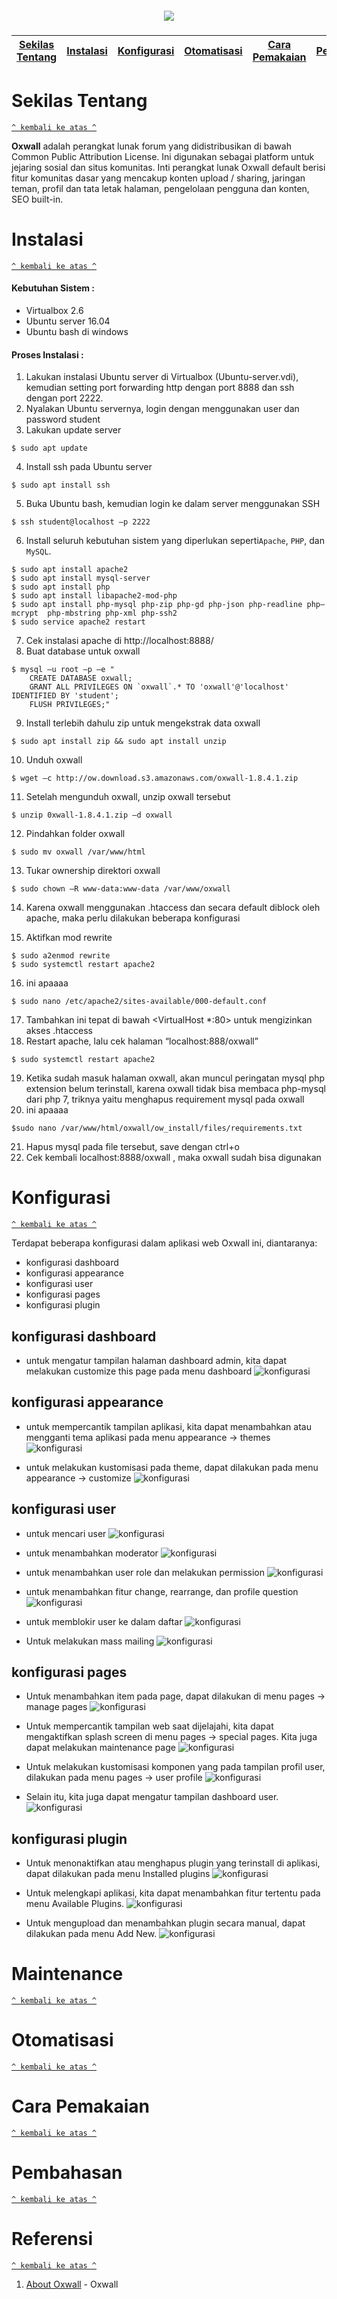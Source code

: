 <h5 align="center"><img src="https://www.hostpapa.in/assets/lp/oxwall_logo_big.png"></h5>

[Sekilas Tentang](#sekilas-tentang) | [Instalasi](#instalasi) | [Konfigurasi](#konfigurasi) | [Otomatisasi](#otomatisasi) | [Cara Pemakaian](#cara-pemakaian) | [Pembahasan](#pembahasan) | [Referensi](#referensi)
:---:|:---:|:---:|:---:|:---:|:---:|:---:

# Sekilas Tentang
[`^ kembali ke atas ^`](#)

**Oxwall** adalah perangkat lunak forum yang didistribusikan di bawah Common Public Attribution License. Ini digunakan sebagai platform untuk jejaring sosial dan situs komunitas. Inti perangkat lunak Oxwall default berisi fitur komunitas dasar yang mencakup konten upload / sharing, jaringan teman, profil dan tata letak halaman, pengelolaan pengguna dan konten, SEO built-in.

# Instalasi
[`^ kembali ke atas ^`](#)

#### Kebutuhan Sistem :
- Virtualbox 2.6
- Ubuntu server 16.04
- Ubuntu bash di windows

#### Proses Instalasi :
1. Lakukan instalasi Ubuntu server di Virtualbox (Ubuntu-server.vdi), kemudian setting port forwarding http dengan port 8888 dan ssh dengan port 2222.
2. Nyalakan Ubuntu servernya, login dengan menggunakan user dan password student
3. Lakukan update server
```
$ sudo apt update
```

4. Install ssh pada Ubuntu server
```
$ sudo apt install ssh
```

5. Buka Ubuntu bash, kemudian login ke dalam server menggunakan SSH
```
$ ssh student@localhost –p 2222
```

6. Install seluruh kebutuhan sistem yang diperlukan seperti`Apache`, `PHP`, dan `MySQL`. 
```
$ sudo apt install apache2 
$ sudo apt install mysql-server
$ sudo apt install php
$ sudo apt install libapache2-mod-php 
$ sudo apt install php-mysql php-zip php-gd php-json php-readline php–mcrypt  php-mbstring php-xml php-ssh2
$ sudo service apache2 restart
```

7. Cek instalasi apache di http://localhost:8888/
8. Buat database untuk oxwall 
```
$ mysql –u root –p –e "
    CREATE DATABASE oxwall;
    GRANT ALL PRIVILEGES ON `oxwall`.* TO 'oxwall'@'localhost' IDENTIFIED BY 'student';
    FLUSH PRIVILEGES;"
```

9. Install terlebih dahulu zip untuk mengekstrak data oxwall
```
$ sudo apt install zip && sudo apt install unzip
```

10. Unduh oxwall
```
$ wget –c http://ow.download.s3.amazonaws.com/oxwall-1.8.4.1.zip
```

11. Setelah mengunduh oxwall, unzip oxwall tersebut 
```
$ unzip 0xwall-1.8.4.1.zip –d oxwall
```

12. Pindahkan folder oxwall
```
$ sudo mv oxwall /var/www/html
```

13. Tukar ownership direktori oxwall 
```
$ sudo chown –R www-data:www-data /var/www/oxwall
```

14. Karena oxwall menggunakan .htaccess dan secara default diblock oleh apache, maka perlu dilakukan beberapa konfigurasi

15. Aktifkan mod rewrite
```
$ sudo a2enmod rewrite 
$ sudo systemctl restart apache2
```

16. ini apaaaa
```
$ sudo nano /etc/apache2/sites-available/000-default.conf
```

17. Tambahkan ini tepat di bawah <VirtualHost *:80> untuk mengizinkan akses .htaccess
18. Restart apache, lalu cek halaman “localhost:888/oxwall”
```
$ sudo systemctl restart apache2
```

19. Ketika sudah masuk halaman oxwall, akan muncul peringatan mysql php extension belum terinstall, karena oxwall tidak bisa membaca php-mysql dari php 7, triknya yaitu menghapus requirement mysql pada oxwall
20. ini apaaaa
```
$sudo nano /var/www/html/oxwall/ow_install/files/requirements.txt
```

21. Hapus mysql pada file tersebut, save dengan ctrl+o
22. Cek kembali localhost:8888/oxwall , maka oxwall sudah bisa digunakan

# Konfigurasi

[`^ kembali ke atas ^`](#)

Terdapat beberapa konfigurasi dalam aplikasi web Oxwall ini, diantaranya:
- konfigurasi dashboard
- konfigurasi appearance
- konfigurasi user
- konfigurasi pages
- konfigurasi plugin

## konfigurasi dashboard

- untuk mengatur tampilan halaman dashboard admin, kita dapat melakukan customize this page pada menu dashboard
![konfigurasi](https://github.com/airjyp/Komdat---Oxwall/blob/master/Screenshots/Screenshot%20(16).png)

## konfigurasi appearance

- untuk mempercantik tampilan aplikasi, kita dapat menambahkan atau mengganti tema aplikasi pada menu appearance -> themes
![konfigurasi](https://github.com/airjyp/Komdat---Oxwall/blob/master/Screenshots/Screenshot%20(18).png)

- untuk melakukan kustomisasi pada theme, dapat dilakukan pada menu appearance -> customize
![konfigurasi](https://github.com/airjyp/Komdat---Oxwall/blob/master/Screenshots/Screenshot%20(19).png)


## konfigurasi user

- untuk mencari user 
![konfigurasi](https://github.com/airjyp/Komdat---Oxwall/blob/master/Screenshots/Screenshot%20(2).png)

- untuk menambahkan moderator
![konfigurasi](https://github.com/airjyp/Komdat---Oxwall/blob/master/Screenshots/Screenshot%20(3).png)

- untuk menambahkan user role dan melakukan permission 
![konfigurasi](https://github.com/airjyp/Komdat---Oxwall/blob/master/Screenshots/Screenshot%20(4).png)

- untuk menambahkan fitur change, rearrange, dan profile question
![konfigurasi](https://github.com/airjyp/Komdat---Oxwall/blob/master/Screenshots/Screenshot%20(5).png)

- untuk memblokir user ke dalam daftar
![konfigurasi](https://github.com/airjyp/Komdat---Oxwall/blob/master/Screenshots/Screenshot%20(6).png)

- Untuk melakukan mass mailing
![konfigurasi](https://github.com/airjyp/Komdat---Oxwall/blob/master/Screenshots/Screenshot%20(7).png)

## konfigurasi pages

- Untuk menambahkan item pada page, dapat dilakukan di menu pages -> manage pages
![konfigurasi](https://github.com/airjyp/Komdat---Oxwall/blob/master/Screenshots/Screenshot%20(9).png)

- Untuk mempercantik tampilan web saat dijelajahi, kita dapat mengaktifkan splash screen di menu pages -> special pages. Kita juga dapat melakukan maintenance page
![konfigurasi](https://github.com/airjyp/Komdat---Oxwall/blob/master/Screenshots/Screenshot%20(10).png)

- Untuk melakukan kustomisasi komponen yang pada tampilan profil user, dilakukan pada menu pages -> user profile
![konfigurasi](https://github.com/airjyp/Komdat---Oxwall/blob/master/Screenshots/Screenshot%20(11).png)

- Selain itu, kita juga dapat mengatur tampilan dashboard user.  
![konfigurasi](https://github.com/airjyp/Komdat---Oxwall/blob/master/Screenshots/Screenshot%20(12).png)

## konfigurasi plugin

- Untuk menonaktifkan atau menghapus plugin yang terinstall di aplikasi, dapat dilakukan pada menu Installed plugins
![konfigurasi](https://github.com/airjyp/Komdat---Oxwall/blob/master/Screenshots/Screenshot%20(13).png)

- Untuk melengkapi aplikasi, kita dapat menambahkan fitur tertentu pada menu Available Plugins.
![konfigurasi](https://github.com/airjyp/Komdat---Oxwall/blob/master/Screenshots/Screenshot%20(14).png)

- Untuk mengupload dan menambahkan plugin secara manual, dapat dilakukan pada menu Add New.
![konfigurasi](https://github.com/airjyp/Komdat---Oxwall/blob/master/Screenshots/Screenshot%20(15).png)

# Maintenance

[`^ kembali ke atas ^`](#)

# Otomatisasi
[`^ kembali ke atas ^`](#)


# Cara Pemakaian
[`^ kembali ke atas ^`](#)

# Pembahasan
[`^ kembali ke atas ^`](#)

# Referensi
[`^ kembali ke atas ^`](#)

1. [About Oxwall](https://www.oxwall.com/about) - Oxwall




